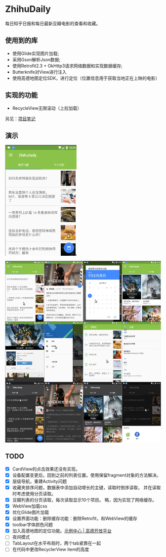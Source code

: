 # ZhihuDaily


每日知乎日报和每日最新豆瓣电影的查看和收藏。


## 使用到的库

- 使用Glide实现图片加载;
- 采用Gson解析Json数据;
- 使用Retrofit2.3 + OkHttp3请求网络数据和实现数据缓存;
- Butterknife对View进行注入
- 使用高德地图定位SDK，进行定位（位置信息用于获取当地正在上映的电影）

## 实现的功能

- RecycleView无限滚动（上拉加载）

另见：[项目笔记](./项目笔记.md)

## 演示

![](./pictures/ZhihuDaily.gif)


![](./pictures/ZhihuDaily.jpg)


## TODO

- [x] CardView的点击效果还没有实现。
- [x] 设备配置变更后，回到之前的列表位置。使用保留fragment对象的方法解决。
- [x] 层级导航，重建Activity问题
- [x] 收藏夹排序问题，数据表中添加自动增长的主键，读取时倒序读取， 并在读取时考虑使用分页读取。
- [x] 豆瓣列表的分页读取，每次读取显示10个项目。 略，因为实现了网络缓存。
- [x] WebView加载css
- [x] 优化Glide图片加载
- [x] 设置界面功能：删除缓存功能：删除Retrofit，和WebView的缓存
- [x] toolbar字体颜色问题
- [x] 加入高德地图的定位功能。[示例中心 | 高德开放平台](http://lbs.amap.com/dev/demo "示例中心 | 高德开放平台")
- [ ] 夜间模式
- [ ] TabLayout在水平布局时，两个tab紧靠在一起
- [ ] 在代码中更改RecyclerView item的高度